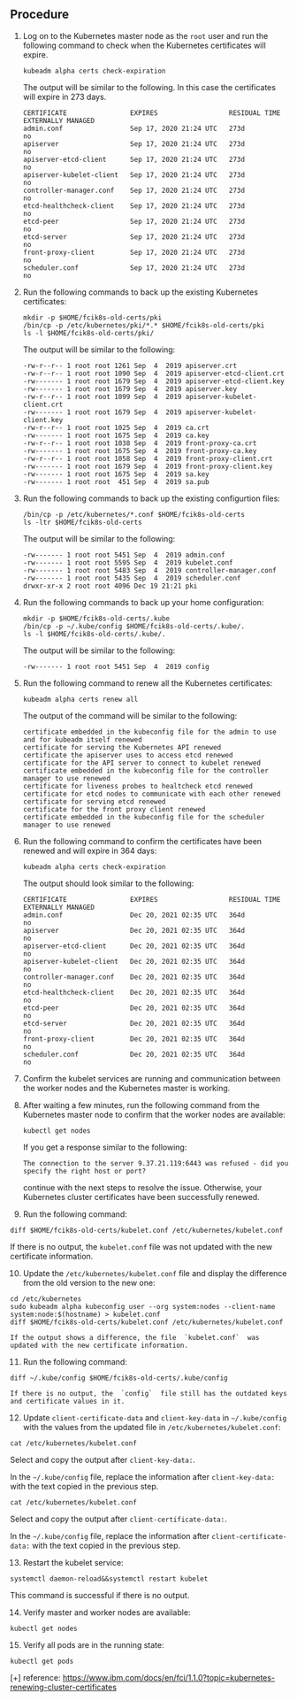 
## Procedure

1.  Log on to the Kubernetes master node as the  `root`  user and run the following command to check when the Kubernetes certificates will expire.
    
    ```plaintext
    kubeadm alpha certs check-expiration
    ```
    
    The output will be similar to the following. In this case the certificates will expire in 273 days.
    
    ```plaintext
    CERTIFICATE                EXPIRES                  RESIDUAL TIME   EXTERNALLY MANAGED
    admin.conf                 Sep 17, 2020 21:24 UTC   273d            no
    apiserver                  Sep 17, 2020 21:24 UTC   273d            no
    apiserver-etcd-client      Sep 17, 2020 21:24 UTC   273d            no
    apiserver-kubelet-client   Sep 17, 2020 21:24 UTC   273d            no
    controller-manager.conf    Sep 17, 2020 21:24 UTC   273d            no
    etcd-healthcheck-client    Sep 17, 2020 21:24 UTC   273d            no
    etcd-peer                  Sep 17, 2020 21:24 UTC   273d            no
    etcd-server                Sep 17, 2020 21:24 UTC   273d            no
    front-proxy-client         Sep 17, 2020 21:24 UTC   273d            no
    scheduler.conf             Sep 17, 2020 21:24 UTC   273d            no
    ```
    
2.  Run the following commands to back up the existing Kubernetes certificates:
    
    ```plaintext
    mkdir -p $HOME/fcik8s-old-certs/pki
    /bin/cp -p /etc/kubernetes/pki/*.* $HOME/fcik8s-old-certs/pki
    ls -l $HOME/fcik8s-old-certs/pki/
    ```
    
    The output will be similar to the following:
    
    ```plaintext
    -rw-r--r-- 1 root root 1261 Sep  4  2019 apiserver.crt
    -rw-r--r-- 1 root root 1090 Sep  4  2019 apiserver-etcd-client.crt
    -rw------- 1 root root 1679 Sep  4  2019 apiserver-etcd-client.key
    -rw------- 1 root root 1679 Sep  4  2019 apiserver.key
    -rw-r--r-- 1 root root 1099 Sep  4  2019 apiserver-kubelet-client.crt
    -rw------- 1 root root 1679 Sep  4  2019 apiserver-kubelet-client.key
    -rw-r--r-- 1 root root 1025 Sep  4  2019 ca.crt
    -rw------- 1 root root 1675 Sep  4  2019 ca.key
    -rw-r--r-- 1 root root 1038 Sep  4  2019 front-proxy-ca.crt
    -rw------- 1 root root 1675 Sep  4  2019 front-proxy-ca.key
    -rw-r--r-- 1 root root 1058 Sep  4  2019 front-proxy-client.crt
    -rw------- 1 root root 1679 Sep  4  2019 front-proxy-client.key
    -rw------- 1 root root 1675 Sep  4  2019 sa.key
    -rw------- 1 root root  451 Sep  4  2019 sa.pub
    ```
    
3.  Run the following commands to back up the existing configurtion files:
    
    ```plaintext
    /bin/cp -p /etc/kubernetes/*.conf $HOME/fcik8s-old-certs
    ls -ltr $HOME/fcik8s-old-certs
    ```
    
    The output will be similar to the following:
    
    ```plaintext
    -rw------- 1 root root 5451 Sep  4  2019 admin.conf
    -rw------- 1 root root 5595 Sep  4  2019 kubelet.conf
    -rw------- 1 root root 5483 Sep  4  2019 controller-manager.conf
    -rw------- 1 root root 5435 Sep  4  2019 scheduler.conf
    drwxr-xr-x 2 root root 4096 Dec 19 21:21 pki
    ```
    
4.  Run the following commands to back up your home configuration:
    
    ```plaintext
    mkdir -p $HOME/fcik8s-old-certs/.kube
    /bin/cp -p ~/.kube/config $HOME/fcik8s-old-certs/.kube/.
    ls -l $HOME/fcik8s-old-certs/.kube/.
    ```
    
    The output will be similar to the following:
    
    ```plaintext
    -rw------- 1 root root 5451 Sep  4  2019 config
    ```
    
5.  Run the following command to renew all the Kubernetes certificates:
    
    ```plaintext
    kubeadm alpha certs renew all
    ```
    
    The output of the command will be similar to the following:
    
    ```plaintext
    certificate embedded in the kubeconfig file for the admin to use and for kubeadm itself renewed
    certificate for serving the Kubernetes API renewed
    certificate the apiserver uses to access etcd renewed
    certificate for the API server to connect to kubelet renewed
    certificate embedded in the kubeconfig file for the controller manager to use renewed
    certificate for liveness probes to healtcheck etcd renewed
    certificate for etcd nodes to communicate with each other renewed
    certificate for serving etcd renewed
    certificate for the front proxy client renewed
    certificate embedded in the kubeconfig file for the scheduler manager to use renewed
    ```
    
6.  Run the following command to confirm the certificates have been renewed and will expire in 364 days:
    
    ```plaintext
    kubeadm alpha certs check-expiration
    ```
    
    The output should look similar to the following:
    
    ```plaintext
    CERTIFICATE                EXPIRES                  RESIDUAL TIME   EXTERNALLY MANAGED
    admin.conf                 Dec 20, 2021 02:35 UTC   364d            no      
    apiserver                  Dec 20, 2021 02:35 UTC   364d            no      
    apiserver-etcd-client      Dec 20, 2021 02:35 UTC   364d            no      
    apiserver-kubelet-client   Dec 20, 2021 02:35 UTC   364d            no      
    controller-manager.conf    Dec 20, 2021 02:35 UTC   364d            no      
    etcd-healthcheck-client    Dec 20, 2021 02:35 UTC   364d            no      
    etcd-peer                  Dec 20, 2021 02:35 UTC   364d            no      
    etcd-server                Dec 20, 2021 02:35 UTC   364d            no      
    front-proxy-client         Dec 20, 2021 02:35 UTC   364d            no      
    scheduler.conf             Dec 20, 2021 02:35 UTC   364d            no
    ```
    
7.  Confirm the  kubelet  services are running and communication between the worker nodes and the Kubernetes master is working.
8.  After waiting a few minutes, run the following command from the Kubernetes master node to confirm that the worker nodes are available:
    
    ```plaintext
    kubectl get nodes
    ```
    
    If you get a response similar to the following:
    
    ```plaintext
    The connection to the server 9.37.21.119:6443 was refused - did you specify the right host or port? 
    ```
    
    continue with the next steps to resolve the issue. Otherwise, your Kubernetes cluster certificates have been successfully renewed.
    
9.  Run the following command:
    
```plaintext
diff $HOME/fcik8s-old-certs/kubelet.conf /etc/kubernetes/kubelet.conf
```
If there is no output, the  `kubelet.conf`  file was not updated with the new certificate information.
    
10.  Update the  `/etc/kubernetes/kubelet.conf`  file and display the difference from the old version to the new one:
    
```plaintext
cd /etc/kubernetes
sudo kubeadm alpha kubeconfig user --org system:nodes --client-name system:node:$(hostname) > kubelet.conf
diff $HOME/fcik8s-old-certs/kubelet.conf /etc/kubernetes/kubelet.conf
```
    
    If the output shows a difference, the file  `kubelet.conf`  was updated with the new certificate information.
    
11.  Run the following command:
    
```plaintext
diff ~/.kube/config $HOME/fcik8s-old-certs/.kube/config
```
    
    If there is no output, the  `config`  file still has the outdated keys and certificate values in it.
    
12.  Update  `client-certificate-data`  and  `client-key-data`  in  `~/.kube/config`  with the values from the updated file in  `/etc/kubernetes/kubelet.conf`:
```plaintext
cat /etc/kubernetes/kubelet.conf
```
   Select and copy the output after  `client-key-data:`.
        
In the  `~/.kube/config`  file, replace the information after  `client-key-data:`  with the text copied in the previous step.
        
```plaintext
cat /etc/kubernetes/kubelet.conf
```
        
   Select and copy the output after  `client-certificate-data:`.
        
In the  `~/.kube/config`  file, replace the information after  `client-certificate-data:`  with the text copied in the previous step.
        
13.  Restart the kubelet service:
    
```plaintext
systemctl daemon-reload&&systemctl restart kubelet
```
    
This command is successful if there is no output.
    
14.  Verify master and worker nodes are available:
    
```plaintext
kubectl get nodes
```
    
15.  Verify all pods are in the running state:
    
```plaintext
kubectl get pods
```

[+] reference: https://www.ibm.com/docs/en/fci/1.1.0?topic=kubernetes-renewing-cluster-certificates
